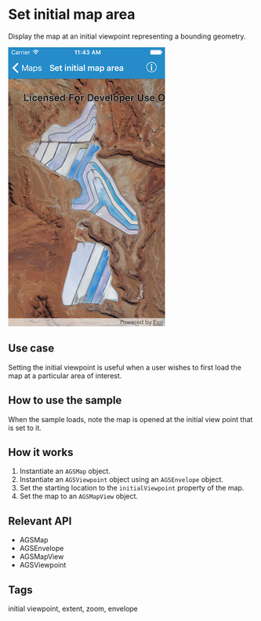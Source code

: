 # Set initial map area

Display the map at an initial viewpoint representing a bounding geometry.

![Image of set initial map area](set-initial-map-area.png)

## Use case

Setting the initial viewpoint is useful when a user wishes to first load the map at a particular area of interest.

## How to use the sample

When the sample loads, note the map is opened at the initial view point that is set to it.

## How it works

1. Instantiate an `AGSMap` object.
2. Instantiate an `AGSViewpoint` object using an `AGSEnvelope` object.
3. Set the starting location to the `initialViewpoint` property of the map.
4. Set the map to an `AGSMapView` object.
 
## Relevant API

* AGSMap
* AGSEnvelope
* AGSMapView
* AGSViewpoint

## Tags

initial viewpoint, extent, zoom, envelope
